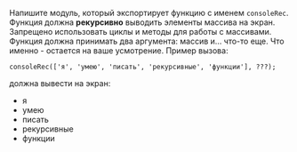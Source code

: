 Напишите модуль, который экспортирует функцию с именем `consoleRec`. Функция должна **рекурсивно** выводить элементы массива на экран. Запрещено использовать циклы и методы для работы с массивами. Функция должна принимать два аргумента: массив и… что-то еще. Что именно - остается на ваше усмотрение. Пример вызова:

    consoleRec(['я', 'умею', 'писать', 'рекурсивные', 'функции'], ???);

должна вывести на экран:

* я
* умею
* писать
* рекурсивные
* функции